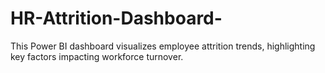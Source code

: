 # HR-Attrition-Dashboard-
This Power BI dashboard visualizes employee attrition trends, highlighting key factors impacting workforce turnover.
